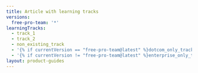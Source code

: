 ```yaml
---
title: Article with learning tracks
versions:
  free-pro-team: '*'
learningTracks:
  - track_1
  - track_2
  - non_existing_track
  - '{% if currentVersion == "free-pro-team@latest" %}dotcom_only_track{% endif %}'
  - '{% if currentVersion != "free-pro-team@latest" %}enterprise_only_track{% endif %}'
layout: product-guides
---
```

